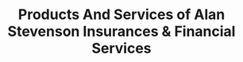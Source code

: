 ---
title: "Products And Services of Alan Stevenson Insurances & Financial Services"
bannerh1: "Products And Services"
description: "Lorem Ipsum"
layout: services

homeh1: "HOME INSURANCE"

hometag1: "Primary Residence"

homedesc1: "Your home is the single most significant investment you’ll ever make, so finding the right coverage is important for your peace of mind. Whether for a single-family residence, a condominium, town house or apartment, we’ll help you find the best product to protect your property. And knowing your home is covered for theft or vandalism, fire or flood, will help you rest a little easier at night. Contact us to discuss how we can help you keep your home safe."

hometag2: "Income Property"

homedesc2: "Do you own an income property for long- or short-term rental? Insuring this type of holding comes with its own special set of criteria, and knowing your options will be key to safeguard your investment. Make an appointment with us to find out how we can help."

homelink: "https://webrater.appliedsystems.com/WR/Default.aspx?GC=ASSURUNI&LANG=EN&LOB=PROP&WFW=QCK"

vehicleh1: "VEHICLE INSURANCE"

vehicletag1: "Car"
vehicletag2: "Recreational"
vehicletag3: "Boat"

vehicledesc: "Whether you own a car, recreational vehicle, boat, truck, or any other type of vehicle, we’ll find the best solution for your needs. Rest easy knowing that your vehicle is protected in the event of theft, vandalism or accidents. Even if you don’t have the best track record, due to circumstances like DUIs, or prior claims, we can help. Call us to find out how."

carlink: "https://webrater.appliedsystems.com/WR/Default.aspx?GC=ASSURUNI&LANG=EN&LOB=AUTO&WFW=QCK"

businessh1: "BUSINESS INSURANCE"

businesstag1: "Liability"
businesstag2: "Property"
businesstag3: "Product"
businesstag4: "Home-Based"

businessdesc: "We understand the hard work that goes into running a business and protecting it should be a priority. Regardless of your business model, be it product, or service-based, and no matter what type of insurance you need, be it liability, property, product, home-based or other, we can find the best solutions and products, tailored to your specific business and requirements."

lifeh1: "LIFE INSURANCE"

lifetag1: "Whole Life"
lifetag2: "Universal"
lifetag3: "Term"
lifetag4: "Critical Illness"
lifetag5: "Disability"

lifedesc: "We never know what life might send our way and we know how important it is for you to protect those you love. We offer a full suite of product offerings to safeguard you & your loved ones in the event of the unplanned and the unexpected. From whole, universal, or term life insurance, to critical illness and disability insurance, we can help you find the best policies for your peace of mind."

---